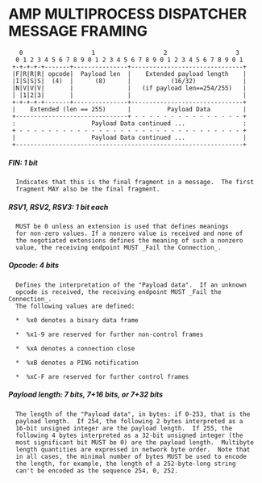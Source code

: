 # AMP MULTIPROCESS DISPATCHER MESSAGE FRAMING

       0                   1                   2                   3
      0 1 2 3 4 5 6 7 8 9 0 1 2 3 4 5 6 7 8 9 0 1 2 3 4 5 6 7 8 9 0 1
     +-+-+-+-+-------+---------------+-------------------------------+
     |F|R|R|R| opcode|  Payload len  |    Extended payload length    |
     |I|S|S|S|  (4)  |      (8)      |           (16/32)             |
     |N|V|V|V|       |               |   (if payload len==254/255)   |
     | |1|2|3|       |               |                               |
     +-+-+-+-+-------+---------------+-------------------------------+
     |    Extended (len == 255)      |          Payload Data         |
     +-------------------------------+ - - - - - - - - - - - - - - - +
     :                     Payload Data continued ...                :
     + - - - - - - - - - - - - - - - - - - - - - - - - - - - - - - - +
     |                     Payload Data continued ...                |
     +---------------------------------------------------------------+

##### FIN:  1 bit

      Indicates that this is the final fragment in a message.  The first
      fragment MAY also be the final fragment.

##### RSV1, RSV2, RSV3:  1 bit each

      MUST be 0 unless an extension is used that defines meanings
      for non-zero values. If a nonzero value is received and none of
      the negotiated extensions defines the meaning of such a nonzero
      value, the receiving endpoint MUST _Fail the Connection_.

##### Opcode:  4 bits

      Defines the interpretation of the "Payload data".  If an unknown
      opcode is received, the receiving endpoint MUST _Fail the Connection_.
      The following values are defined:

      *  %x0 denotes a binary data frame

      *  %x1-9 are reserved for further non-control frames

      *  %xA denotes a connection close
      
      *  %xB denotes a PING notification

      *  %xC-F are reserved for further control frames

##### Payload length:  7 bits, 7+16 bits, or 7+32 bits

      The length of the "Payload data", in bytes: if 0-253, that is the
      payload length.  If 254, the following 2 bytes interpreted as a
      16-bit unsigned integer are the payload length.  If 255, the
      following 4 bytes interpreted as a 32-bit unsigned integer (the
      most significant bit MUST be 0) are the payload length.  Multibyte
      length quantities are expressed in network byte order.  Note that
      in all cases, the minimal number of bytes MUST be used to encode
      the length, for example, the length of a 252-byte-long string
      can't be encoded as the sequence 254, 0, 252.
